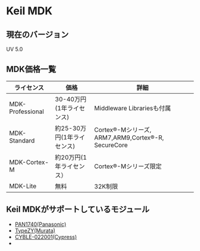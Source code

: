 # Keil MDK

## 現在のバージョン

UV 5.0

## MDK価格一覧

| ライセンス | 価格 | 詳細 |
| -- | -- | -- |
| MDK-Professional | 30-40万円(1年ライセンス) | Middleware Librariesも付属 |
| MDK-Standard | 約25-30万円(1年ライセンス)| Cortex®-Mシリーズ, ARM7,ARM9,Cortex®-R, SecureCore　|
| MDK-Cortex-M | 約20万円(1年ライセンス）| Cortex®-Mシリーズ限定 |
| MDK-Lite | 無料| 32K制限 |

## Keil MDKがサポートしているモジュール

* [PAN1740(Panasonic)](http://www.keil.com/dd/chip/6853.htm)
* [TypeZY(Murata)](http://www.keil.com/dd/chip/6853.htm)
* [CYBLE-022001(Cypress)](http://www.keil.com/dd/chips/cypress/arm.htm)
* 